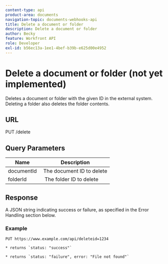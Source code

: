 ```yaml
---
content-type: api
product-area: documents
navigation-topic: documents-webhooks-api
title: Delete a document or folder
description: Delete a document or folder
author: Becky
feature: Workfront API
role: Developer
exl-id: b56ec13a-1ee1-4bef-b39b-e625d00e4952
---
```


# Delete a document or folder (not yet implemented)

Deletes a document or folder with the given ID in the external system. Deleting a folder also deletes the folder contents.

## URL

PUT /delete

## Query Parameters

| Name&nbsp; |Description |
|---|---|
| documentId&nbsp; |The document ID to delete |
| folderId&nbsp; |&nbsp;The folder ID to delete |



## Response 

A JSON string indicating success or failure, as specified in the Error Handling section below.

### Example

```
PUT https://www.example.com/api/deleteid=1234

* returns `status: "success"`

* returns `status: "failure", error: "File not found"`
```
